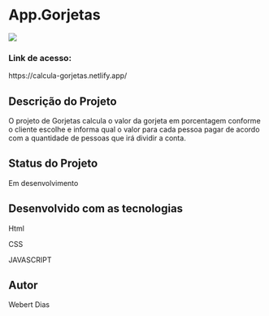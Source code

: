 <h1>App.Gorjetas</h1>

<img  src= "https://user-images.githubusercontent.com/100624694/224050562-1f8135c3-4f8c-41a3-bc81-2bb7ae3d3eda.gif">

<h3>Link de acesso:</h3>
https://calcula-gorjetas.netlify.app/

<h2>Descrição do Projeto</h2>
<p>O projeto de Gorjetas calcula o valor da gorjeta em porcentagem conforme o cliente escolhe e 
informa qual o valor para cada pessoa pagar de acordo com a quantidade de pessoas que irá dividir
a conta.</p>

<h2>Status do Projeto</h2>
<p>Em desenvolvimento</p>

<h2>Desenvolvido com as tecnologias</h2>
<p>Html</p>
<p>CSS</p>
<p>JAVASCRIPT</p>

<h2>Autor</h2>
<p>Webert Dias</p>
